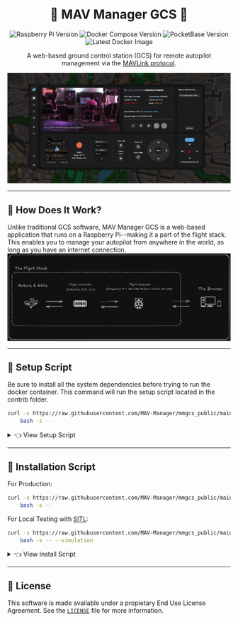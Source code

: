 <div align="center">

# 🚁 MAV Manager GCS 📡

![Raspberry Pi Version](https://img.shields.io/badge/Raspberry_Pi-Zero%20%2F%204B-red?style=flat-square&logo=raspberry-pi)
![Docker Compose Version](https://img.shields.io/badge/Docker%20Compose-v2.27.1-blue?style=flat-square&logo=docker)
![PocketBase Version](https://img.shields.io/badge/PocketBase-v0.22.14-green?style=flat-square&logo=pocketbase)
![Latest Docker Image](https://img.shields.io/docker/v/judahpaul/mmgcs)

A web-based ground control station (GCS) for remote autopilot management via the [MAVLink protocol](https://en.wikipedia.org/wiki/MAVLink).

<img src="screenshots/dashboard.png" alt="Illustration" width="auto"/>

</div>

---

## 🤔 How Does It Work?

Unlike traditional GCS software, MAV Manager GCS is a web-based application that runs on a Raspberry Pi--making it a part of the flight stack. This enables you to manage your autopilot from anywhere in the world, as long as you have an internet connection.
![Diagram](screenshots/diagram.png)

---

## 🐚 Setup Script

Be sure to install all the system dependencies before trying to run the docker container. This command will run the setup script located in the contrib folder.

```bash
curl -s https://raw.githubusercontent.com/MAV-Manager/mmgcs_public/main/contrib/setup.sh | \
    bash -s --
```

<details>
<summary>👈 View Setup Script</summary>
<p>

```bash
#!/bin/bash

# Update system and install necessary packages
sudo apt-get update
sudo apt-get -y install docker.io nginx ufw wget

# Enable and start the firewall
echo "y" | sudo ufw enable
sudo ufw allow 22
sudo ufw allow 8090
sudo ufw allow 8189
sudo ufw allow 8889
sudo ufw allow 5173
sudo ufw allow 3000
sudo ufw allow in on ppp0
sudo ufw allow out on ppp0
sudo iptables -t nat -F
echo "y" | sudo ufw reload

# Turn off NetworkManager to prevent conflicts with ppp0
sudo systemctl stop NetworkManager
sudo systemctl disable NetworkManager

# Configure 4G modem
sudo tee /etc/chatscripts/lte > /dev/null << EOF
ABORT 'BUSY'
ABORT 'NO CARRIER'
ABORT 'ERROR'
TIMEOUT 12
"" 'AT'
OK 'ATZ'
OK 'AT+CGDCONT=1,"IP","simbase"'
OK 'ATD*99#'
CONNECT ''
EOF

sudo tee /etc/ppp/peers/lte > /dev/null << EOF
/dev/ttyUSB2
115200
connect "/usr/sbin/chat -v -f /etc/chatscripts/lte"
noauth
defaultroute
usepeerdns
persist
defaultroute
replacedefaultroute
EOF

sudo pon lte
sleep 5
sudo ip route del default
sudo ip route add default dev ppp0
sudo ip link set dev ppp0 mtu 1400

sudo chown -R $(whoami):www-data /home/$(whoami)

DOCKER_CONFIG=${DOCKER_CONFIG:-$HOME/.docker}
# check if docker compose is installed

if command -v docker &> /dev/null && docker compose version &> /dev/null; then
    echo "docker compose command is available"
else
    echo "docker compose command is not available"
    mkdir -p $DOCKER_CONFIG/cli-plugins
    curl -SL https://github.com/docker/compose/releases/download/v2.3.3/docker-compose-linux-aarch64 -o $DOCKER_CONFIG/cli-plugins/docker-compose
    chmod +x $DOCKER_CONFIG/cli-plugins/docker-compose
fi

# May need to logout and login to apply docker group changes
if ! docker ps >/dev/null 2>&1; then
    echo "Docker installed. Adding $(whoami) to the 'docker' group..."
    sudo usermod -aG docker $(whoami)
    echo -e "User added to 'docker' group but the session must be reloaded to access the Docker daemon. Please log out, log back in, and rerun the script. Exiting..."
    exit 0
fi

sudo tee /etc/docker/daemon.json > /dev/null << EOF
{
  "iptables": true,
  "default-address-pools": [
    {"base":"172.18.0.0/16","size":24}
  ],
  "log-driver": "json-file",
  "log-opts": {
    "max-size": "10m",
    "max-file": "3"
  },
  "dns": ["8.8.8.8", "8.8.4.4"],
  "metrics-addr": "127.0.0.1:9323",
  "experimental": false,
  "live-restore": true
}
EOF

sudo systemctl restart docker

# Check and enable all uarts with dtoverlay=uartx
for uart in 0 1 2 3; do
    if ! grep -q "dtoverlay=uart${uart}" /boot/firmware/config.txt; then
        echo "dtoverlay=uart${uart}" | sudo tee -a /boot/firmware/config.txt
    fi
done
```

</p>
</details>

---

## 🐳 Installation Script
For Production:
```bash
curl -s https://raw.githubusercontent.com/MAV-Manager/mmgcs_public/main/contrib/install.sh | \
    bash -s --
```
For Local Testing with [SITL](https://ardupilot.org/dev/docs/sitl-simulator-software-in-the-loop.html):
```bash
curl -s https://raw.githubusercontent.com/MAV-Manager/mmgcs_public/main/contrib/install.sh | \
    bash -s -- --simulation
```

<details>
<summary>👈 View Install Script</summary>
<p>

```bash
#!/bin/bash
cd ~
sudo rm -rf mmgcs
git clone https://github.com/MAV-Manager/mmgcs_public.git mmgcs
cd mmgcs

if [ "$1" == "simulation" ]; then
    docker compose down && docker system prune -f && docker compose up -d
else
    docker compose -f docker-compose.prod.yml down
    docker system prune -f
    if libcamera-hello --list-cameras | grep -q "No cameras available!"; then
        echo "No cameras found."
        docker compose -f docker-compose.prod.yml up frontend backend -d
    else
        docker compose -f docker-compose.prod.yml up frontend backend webrtc -d
    fi
fi
```
</p>
</details>

---

## 📜 License
This software is made available under a propietary End Use License Agreement. See the [`LICENSE`](LICENSE.md) file for more information.
